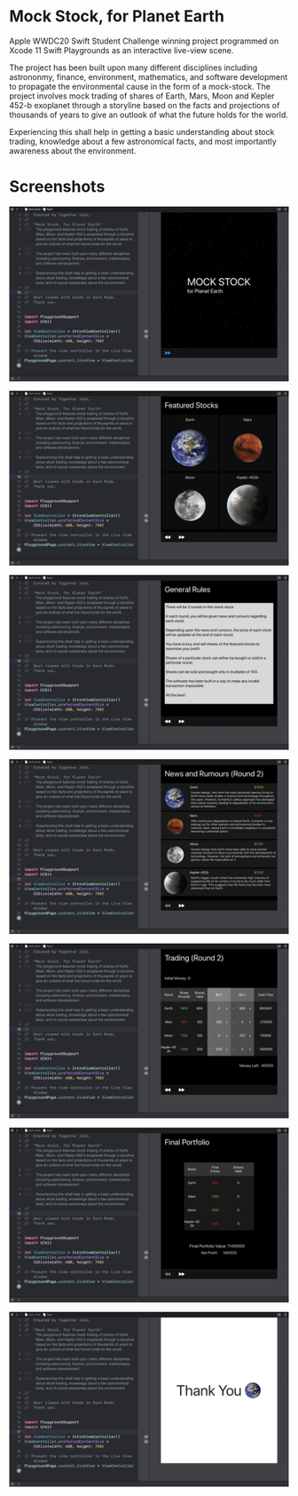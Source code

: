 # Mock Stock, for Planet Earth
Apple WWDC20 Swift Student Challenge winning project programmed on Xcode 11 Swift Playgrounds as an interactive live-view scene. 

The project has been built upon many different disciplines including astrononmy, finance, environment, mathematics, and software development to propagate the environmental cause in the form of a mock-stock.
The project involves mock trading of shares of Earth, Mars, Moon and Kepler 452-b exoplanet through a storyline based on the facts and projections of thousands of years to give an outlook of what the future holds for the world.

Experiencing this shall help in getting a basic understanding about stock trading, knowledge about a few astronomical facts, and most importantly awareness about the environment.

# Screenshots
![Intro Page](https://github.com/yugantarjain/WWDC20/blob/master/Screenshots/Intro.png)

![Featured Stocks](https://github.com/yugantarjain/WWDC20/blob/master/Screenshots/FeaturedStocks.png)

![General Rules](https://github.com/yugantarjain/WWDC20/blob/master/Screenshots/Rules.png)

![News and Rumors](https://github.com/yugantarjain/WWDC20/blob/master/Screenshots/NewsAndRumors.png)

![Trading](https://github.com/yugantarjain/WWDC20/blob/master/Screenshots/Trading.png)

![Portfolio](https://github.com/yugantarjain/WWDC20/blob/master/Screenshots/FinalPortfolio.png)

![Thank You](https://github.com/yugantarjain/WWDC20/blob/master/Screenshots/ThankYou.png)
